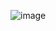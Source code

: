 ![image](https://user-images.githubusercontent.com/70198995/161615228-23aab8a6-1d49-4ecc-9c59-8900829bddf6.png)
